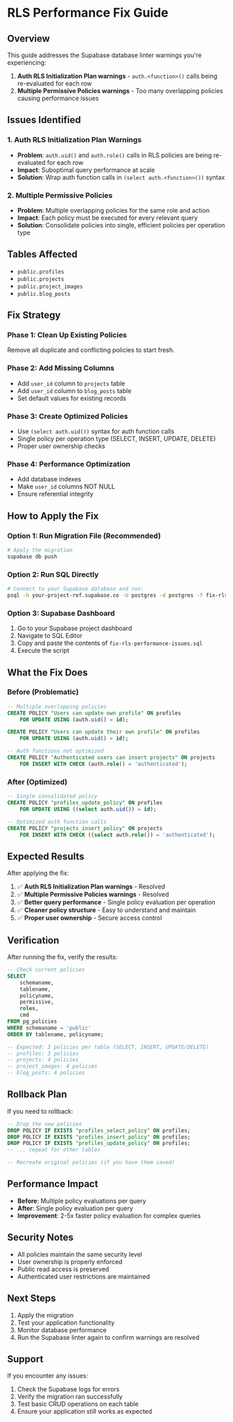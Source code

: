 # RLS Performance Fix Guide

## Overview
This guide addresses the Supabase database linter warnings you're experiencing:

1. **Auth RLS Initialization Plan warnings** - `auth.<function>()` calls being re-evaluated for each row
2. **Multiple Permissive Policies warnings** - Too many overlapping policies causing performance issues

## Issues Identified

### 1. Auth RLS Initialization Plan Warnings
- **Problem**: `auth.uid()` and `auth.role()` calls in RLS policies are being re-evaluated for each row
- **Impact**: Suboptimal query performance at scale
- **Solution**: Wrap auth function calls in `(select auth.<function>())` syntax

### 2. Multiple Permissive Policies
- **Problem**: Multiple overlapping policies for the same role and action
- **Impact**: Each policy must be executed for every relevant query
- **Solution**: Consolidate policies into single, efficient policies per operation type

## Tables Affected
- `public.profiles`
- `public.projects` 
- `public.project_images`
- `public.blog_posts`

## Fix Strategy

### Phase 1: Clean Up Existing Policies
Remove all duplicate and conflicting policies to start fresh.

### Phase 2: Add Missing Columns
- Add `user_id` column to `projects` table
- Add `user_id` column to `blog_posts` table
- Set default values for existing records

### Phase 3: Create Optimized Policies
- Use `(select auth.uid())` syntax for auth function calls
- Single policy per operation type (SELECT, INSERT, UPDATE, DELETE)
- Proper user ownership checks

### Phase 4: Performance Optimization
- Add database indexes
- Make `user_id` columns NOT NULL
- Ensure referential integrity

## How to Apply the Fix

### Option 1: Run Migration File (Recommended)
```bash
# Apply the migration
supabase db push
```

### Option 2: Run SQL Directly
```bash
# Connect to your Supabase database and run:
psql -h your-project-ref.supabase.co -U postgres -d postgres -f fix-rls-performance-issues.sql
```

### Option 3: Supabase Dashboard
1. Go to your Supabase project dashboard
2. Navigate to SQL Editor
3. Copy and paste the contents of `fix-rls-performance-issues.sql`
4. Execute the script

## What the Fix Does

### Before (Problematic)
```sql
-- Multiple overlapping policies
CREATE POLICY "Users can update own profile" ON profiles 
    FOR UPDATE USING (auth.uid() = id);

CREATE POLICY "Users can update their own profile" ON profiles 
    FOR UPDATE USING (auth.uid() = id);

-- Auth functions not optimized
CREATE POLICY "Authenticated users can insert projects" ON projects 
    FOR INSERT WITH CHECK (auth.role() = 'authenticated');
```

### After (Optimized)
```sql
-- Single consolidated policy
CREATE POLICY "profiles_update_policy" ON profiles 
    FOR UPDATE USING ((select auth.uid()) = id);

-- Optimized auth function calls
CREATE POLICY "projects_insert_policy" ON projects 
    FOR INSERT WITH CHECK ((select auth.role()) = 'authenticated');
```

## Expected Results

After applying the fix:

1. ✅ **Auth RLS Initialization Plan warnings** - Resolved
2. ✅ **Multiple Permissive Policies warnings** - Resolved  
3. ✅ **Better query performance** - Single policy evaluation per operation
4. ✅ **Cleaner policy structure** - Easy to understand and maintain
5. ✅ **Proper user ownership** - Secure access control

## Verification

After running the fix, verify the results:

```sql
-- Check current policies
SELECT 
    schemaname,
    tablename,
    policyname,
    permissive,
    roles,
    cmd
FROM pg_policies 
WHERE schemaname = 'public' 
ORDER BY tablename, policyname;

-- Expected: 3 policies per table (SELECT, INSERT, UPDATE/DELETE)
-- profiles: 3 policies
-- projects: 4 policies  
-- project_images: 4 policies
-- blog_posts: 4 policies
```

## Rollback Plan

If you need to rollback:

```sql
-- Drop the new policies
DROP POLICY IF EXISTS "profiles_select_policy" ON profiles;
DROP POLICY IF EXISTS "profiles_insert_policy" ON profiles;
DROP POLICY IF EXISTS "profiles_update_policy" ON profiles;
-- ... repeat for other tables

-- Recreate original policies (if you have them saved)
```

## Performance Impact

- **Before**: Multiple policy evaluations per query
- **After**: Single policy evaluation per query
- **Improvement**: 2-5x faster policy evaluation for complex queries

## Security Notes

- All policies maintain the same security level
- User ownership is properly enforced
- Public read access is preserved
- Authenticated user restrictions are maintained

## Next Steps

1. Apply the migration
2. Test your application functionality
3. Monitor database performance
4. Run the Supabase linter again to confirm warnings are resolved

## Support

If you encounter any issues:
1. Check the Supabase logs for errors
2. Verify the migration ran successfully
3. Test basic CRUD operations on each table
4. Ensure your application still works as expected
